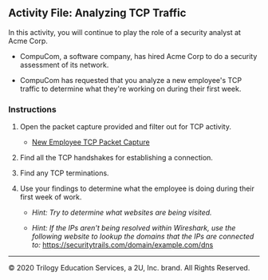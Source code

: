## Activity File: Analyzing TCP Traffic

In this activity, you will continue to play the role of a security analyst at Acme Corp.

- CompuCom, a software company, has hired Acme Corp to do a security assessment of its network.

- CompuCom has requested that you analyze a new employee's TCP traffic to determine what they're working on during their first week.

### Instructions

1.  Open the packet capture provided and filter out for TCP activity.

     - [New Employee TCP Packet Capture](https://github.com/the-Coding-Boot-Camp-at-UT/UTA-VIRT-CYBER-PT-12-2021-U-LOL/blob/master/08-Networking-Fundamentals/3/Resources/packetcapTCPclass.pcapng)
   
2. Find all the TCP handshakes for establishing a connection.
   
3. Find any TCP terminations.
   
4.  Use your findings to determine what the employee is doing during their first week of work.
  
    -  *Hint: Try to determine what websites are being visited.*

    - *Hint: If the IPs aren't being resolved within Wireshark, use the following website to lookup the domains that the IPs are connected to:* https://securitytrails.com/domain/example.com/dns 
    
---
© 2020 Trilogy Education Services, a 2U, Inc. brand. All Rights Reserved.
